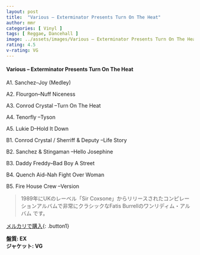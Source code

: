 ```yaml
---
layout: post
title:  "Various – Exterminator Presents Turn On The Heat"
author: mmr
categories: [ Vinyl ]
tags: [ Reggae, Dancehall ]
image: ../assets/images/Various – Exterminator Presents Turn On The Heat.jpg
rating: 4.5
v-rating: VG
---
```


#### Various – Exterminator Presents Turn On The Heat

A1. Sanchez–Joy (Medley)

A2. Flourgon–Nuff Niceness

A3. Conrod Crystal –Turn On The Heat

A4. Tenorfly –Tyson

A5. Lukie D–Hold It Down

B1. Conrod Crystal / Sherriff & Deputy –Life Story

B2. Sanchez & Stingaman –Hello Josephine

B3. Daddy Freddy–Bad Boy A Street

B4. Quench Aid–Nah Fight Over Woman

B5. Fire House Crew –Version

> 1989年にUKのレーベル「Sir Coxsone」からリリースされたコンピレーションアルバムで非常にクラシックなFatis Burrellのワンリディム・アルバム
です。


[メルカリで購入](https://jp.mercari.com/item/m95069371918){: .button1}

<div class="mt-4 mb-4 d-flex align-items-center">
<strong class="mr-1">盤質: EX</strong>
</div>
<div class="mt-4 mb-4 d-flex align-items-center">
<strong class="mr-1">ジャケット: VG</strong>
</div>
